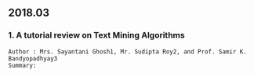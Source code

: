 ## 2018.03
### 1. A tutorial review on Text Mining Algorithms 
    Author : Mrs. Sayantani Ghosh1, Mr. Sudipta Roy2, and Prof. Samir K. Bandyopadhyay3
    Summary:
    
